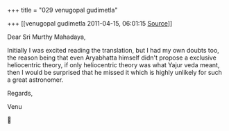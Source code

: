 +++
title = "029 venugopal gudimetla"

+++
[[venugopal gudimetla	2011-04-15, 06:01:15 [Source](https://groups.google.com/g/samskrita/c/hdiO6ItX48g)]]



Dear Sri Murthy Mahadaya,  
  
Initially I was excited reading the translation, but I had my own doubts too, the reason being that even Aryabhatta himself didn't propose a exclusive heliocentric theory, if only heliocentric theory was what Yajur veda meant, then I would be surprised that he missed it which is highly unlikely for such a great astronomer.  
  
Regards,  
  
Venu



